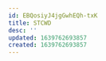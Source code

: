 ```yaml
---
id: EBQosiyJ4jgGwhEQh-txK
title: STCWD
desc: ''
updated: 1639762693857
created: 1639762693857
---
```


